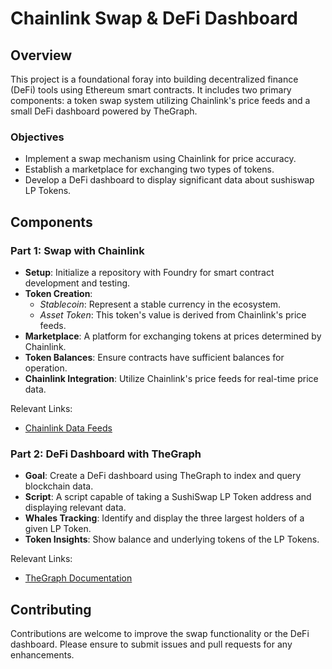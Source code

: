 # Chainlink Swap & DeFi Dashboard

## Overview
This project is a foundational foray into building decentralized finance (DeFi) tools using Ethereum smart contracts. It includes two primary components: a token swap system utilizing Chainlink's price feeds and a small DeFi dashboard powered by TheGraph.

### Objectives
- Implement a swap mechanism using Chainlink for price accuracy.
- Establish a marketplace for exchanging two types of tokens.
- Develop a DeFi dashboard to display significant data about sushiswap LP Tokens.

## Components

### Part 1: Swap with Chainlink
- **Setup**: Initialize a repository with Foundry for smart contract development and testing.
- **Token Creation**: 
  - *Stablecoin*: Represent a stable currency in the ecosystem.
  - *Asset Token*: This token's value is derived from Chainlink's price feeds.
- **Marketplace**: A platform for exchanging tokens at prices determined by Chainlink.
- **Token Balances**: Ensure contracts have sufficient balances for operation.
- **Chainlink Integration**: Utilize Chainlink's price feeds for real-time price data.

Relevant Links:
- [Chainlink Data Feeds](https://docs.chain.link/data-feeds/price-feeds/addresses?network=ethereum&page=1)

### Part 2: DeFi Dashboard with TheGraph
- **Goal**: Create a DeFi dashboard using TheGraph to index and query blockchain data.
- **Script**: A script capable of taking a SushiSwap LP Token address and displaying relevant data.
- **Whales Tracking**: Identify and display the three largest holders of a given LP Token.
- **Token Insights**: Show balance and underlying tokens of the LP Tokens.

Relevant Links:
- [TheGraph Documentation](https://thegraph.com/docs/en/)

## Contributing
Contributions are welcome to improve the swap functionality or the DeFi dashboard. Please ensure to submit issues and pull requests for any enhancements.

